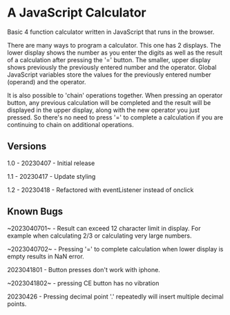 # A JavaScript Calculator

Basic 4 function calculator written in JavaScript that runs in the browser.

There are many ways to program a calculator. This one has 2 displays. The lower display shows the number as you enter the digits as well as the result of a calculation after pressing the '=' button. The smaller, upper display shows previously the previously entered number and the operator. Global JavaScript variables store the values for the previously entered number (operand) and the operator.

It is also possible to 'chain' operations together. When pressing an operator button, any previous calculation will be completed and the result will be displayed in the upper display, along with the new operator you just pressed. So there's no need to press '=' to complete a calculation if you are continuing to chain on additional operations.

## Versions

1.0 - 20230407 - Initial release

1.1 - 20230417 - Update styling

1.2 - 20230418 - Refactored with eventListener instead of onclick

## Known Bugs

~2023040701~ - Result can exceed 12 character limit in display. For example when calculating 2/3 or calculating very large numbers.

~2023040702~ - Pressing '=' to complete calculation when lower display is empty results in NaN error.

2023041801 - Button presses don't work with iphone.

~2023041802~ - pressing CE button has no vibration

20230426 - Pressing decimal point '.' repeatedly will insert multiple decimal points.
